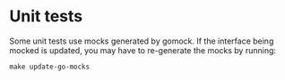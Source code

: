 # Unit tests

Some unit tests use mocks generated by gomock. If the interface being mocked is updated, you may have to re-generate the
mocks by running:

```shell
make update-go-mocks 
```
